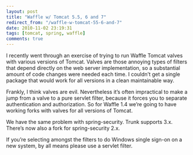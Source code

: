 ```yaml
---
layout: post
title: "Waffle w/ Tomcat 5.5, 6 and 7"
redirect_from: "/waffle-w-tomcat-55-6-and-7"
date: 2010-11-02 23:19:31
tags: [tomcat, spring, waffle]
comments: true
---
```

I recently went through an exercise of trying to run Waffle Tomcat valves with various versions of Tomcat. Valves are those annoying types of filters that depend directly on the web server implementation, so a substantial amount of code changes were needed each time. I couldn’t get a single package that would work for all versions in a clean maintainable way.

Frankly, I think valves are evil. Nevertheless it’s often impractical to make a jump from a valve to a pure servlet filter, because it forces you to separate authentication and authorization. So for Waffle 1.4 we’re going to have working forks with valves for all versions of Tomcat.

We have the same problem with spring-security. Trunk supports 3.x. There’s now also a fork for spring-security 2.x.

If you’re selecting amongst the filters to do Windows single sign-on on a new system, by all means please use a servlet filter.




